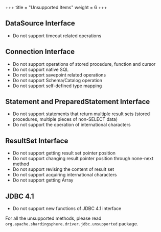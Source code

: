 +++
title = "Unsupported Items"
weight = 6
+++

## DataSource Interface

* Do not support timeout related operations

## Connection Interface

* Do not support operations of stored procedure, function and cursor
* Do not support native SQL
* Do not support savepoint related operations
* Do not support Schema/Catalog operation
* Do not support self-defined type mapping

## Statement and PreparedStatement Interface

* Do not support statements that return multiple result sets (stored procedures, multiple pieces of non-SELECT data)
* Do not support the operation of international characters

## ResultSet Interface

* Do not support getting result set pointer position
* Do not support changing result pointer position through none-next method
* Do not support revising the content of result set
* Do not support acquiring international characters
* Do not support getting Array

## JDBC 4.1

* Do not support new functions of JDBC 4.1 interface

For all the unsupported methods, please read `org.apache.shardingsphere.driver.jdbc.unsupported` package.
